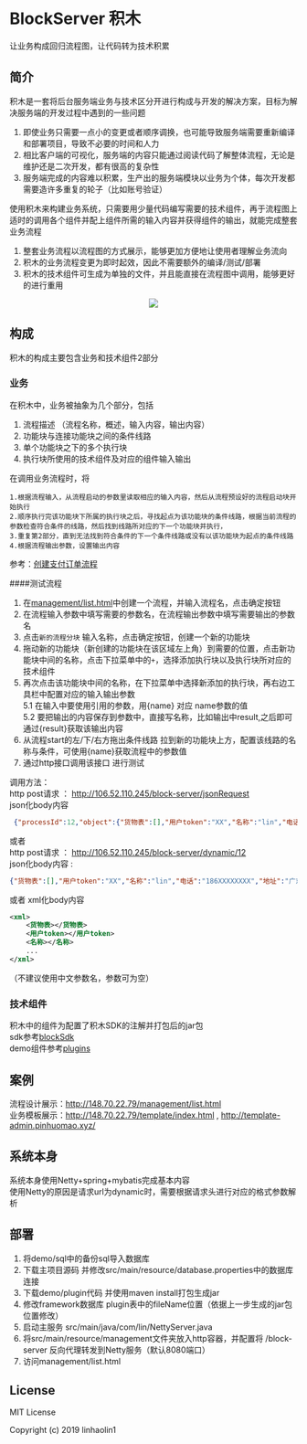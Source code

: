 # BlockServer 积木
让业务构成回归流程图，让代码转为技术积累

## 简介

积木是一套将后台服务端业务与技术区分开进行构成与开发的解决方案，目标为解决服务端的开发过程中遇到的一些问题
1. 即使业务只需要一点小的变更或者顺序调换，也可能导致服务端需要重新编译和部署项目，导致不必要的时间和人力
2. 相比客户端的可视化，服务端的内容只能通过阅读代码了解整体流程，无论是维护还是二次开发，都有很高的复杂性
3. 服务端完成的内容难以积累，生产出的服务端模块以业务为个体，每次开发都需要造许多重复的轮子（比如账号验证）


使用积木来构建业务系统，只需要用少量代码编写需要的技术组件，再于流程图上适时的调用各个组件并配上组件所需的输入内容并获得组件的输出，就能完成整套业务流程  
1. 整套业务流程以流程图的方式展示，能够更加方便地让使用者理解业务流向  
2. 积木的业务流程变更为即时起效，因此不需要额外的编译/测试/部署  
3. 积木的技术组件可生成为单独的文件，并且能直接在流程图中调用，能够更好的进行重用

<div align="center"><img src="http://106.52.110.245/images/process.png"/></div>

## 构成
积木的构成主要包含业务和技术组件2部分

### 业务
在积木中，业务被抽象为几个部分，包括
1. 流程描述  （流程名称，概述，输入内容，输出内容）
2. 功能块与连接功能块之间的条件线路
3. 单个功能块之下的多个执行块
4. 执行块所使用的技术组件及对应的组件输入输出

在调用业务流程时，将
```
1.根据流程输入，从流程启动的参数里读取相应的输入内容，然后从流程预设好的流程启动块开始执行  
2.顺序执行完该功能块下所属的执行块之后，寻找起点为该功能块的条件线路，根据当前流程的参数检查符合条件的线路，然后找到线路所对应的下一个功能块并执行，  
3.重复第2部分，直到无法找到符合条件的下一个条件线路或没有以该功能块为起点的条件线路  
4.根据流程输出参数，设置输出内容
```

参考：[创建支付订单流程](http://106.52.110.245/management/flowchart.html?processId=12)


####测试流程
1. 在[management/list.html](http://148.70.22.79/management/list.html)中创建一个流程，并输入流程名，点击确定按钮
2. 在流程输入参数中填写需要的参数名，在流程输出参数中填写需要输出的参数名
3. 点击`新的流程分块` 输入名称，点击确定按钮，创建一个新的功能块
4. 拖动新的功能块（新创建的功能块在该区域左上角）到需要的位置，点击新功能块中间的名称，点击下拉菜单中的`+`，选择添加执行块以及执行块所对应的技术组件
5. 再次点击该功能块中间的名称，在下拉菜单中选择新添加的执行块，再右边工具栏中配置对应的输入输出参数  
	5.1 在输入中要使用引用的参数，用{name} 对应 name参数的值  
	5.2 要把输出的内容保存到参数中，直接写名称，比如输出中result,之后即可通过{result}获取该输出内容
6. 从流程start的左/下/右方拖出条件线路 拉到新的功能块上方，配置该线路的名称与条件，可使用{name}获取流程中的参数值
7. 通过http接口调用该接口 进行测试


调用方法：  
http post请求 ： http://106.52.110.245/block-server/jsonRequest    
json化body内容
```json
 {"processId":12,"object":{"货物表":[],"用户token":"XX","名称":"lin","电话":"186XXXXXXXX","地址":"广东省广州市白云区XXXX"}}
```
或者  
http post请求 ： http://106.52.110.245/block-server/dynamic/12   
json化body内容 :
```json
{"货物表":[],"用户token":"XX","名称":"lin","电话":"186XXXXXXXX","地址":"广东省广州市白云区XXXX"}
```
或者 xml化body内容
```xml
<xml>
	<货物表></货物表>
	<用户token></用户token>
	<名称></名称>
	...
</xml> 
```
（不建议使用中文参数名，参数可为空）


### 技术组件
积木中的组件为配置了积木SDK的注解并打包后的jar包   
sdk参考[blockSdk](https://github.com/linhaolin1/BlockServer/tree/master/sdk/blockSdk)  
demo组件参考[plugins](https://github.com/linhaolin1/BlockServer/tree/master/demo/plugins)

## 案例
流程设计展示：http://148.70.22.79/management/list.html  
业务模板展示：http://148.70.22.79/template/index.html , http://template-admin.pinhuomao.xyz/

## 系统本身
系统本身使用Netty+spring+mybatis完成基本内容  
使用Netty的原因是请求url为dynamic时，需要根据请求头进行对应的格式参数解析

## 部署
1. 将demo/sql中的备份sql导入数据库
2. 下载主项目源码 并修改src/main/resource/database.properties中的数据库连接
3. 下载demo/plugin代码 并使用maven install打包生成jar
4. 修改framework数据库 plugin表中的fileName位置（依据上一步生成的jar包位置修改）
5. 启动主服务 src/main/java/com/lin/NettyServer.java
6. 将src/main/resource/management文件夹放入http容器，并配置将 /block-server 反向代理转发到Netty服务（默认8080端口）
7. 访问management/list.html


## License
MIT License

Copyright (c) 2019 linhaolin1
